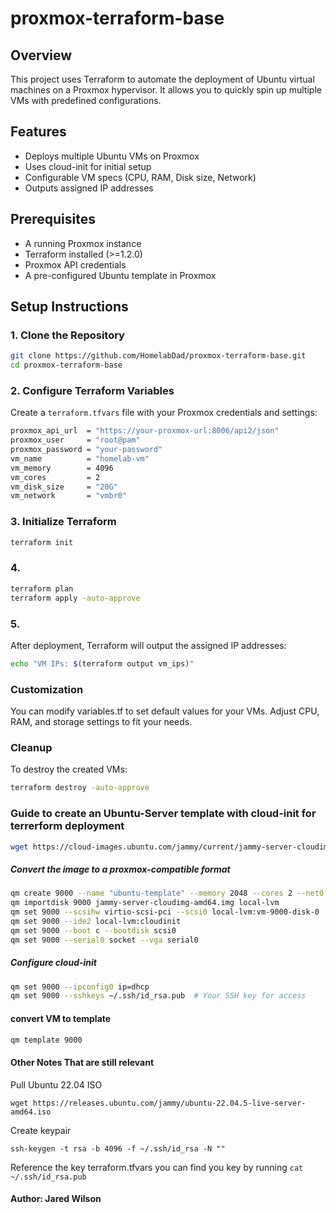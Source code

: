 # proxmox-terraform-base

## Overview
This project uses Terraform to automate the deployment of Ubuntu virtual machines on a Proxmox hypervisor. It allows you to quickly spin up multiple VMs with predefined configurations.

## Features
- Deploys multiple Ubuntu VMs on Proxmox
- Uses cloud-init for initial setup
- Configurable VM specs (CPU, RAM, Disk size, Network)
- Outputs assigned IP addresses

## Prerequisites
- A running Proxmox instance
- Terraform installed (>=1.2.0)
- Proxmox API credentials
- A pre-configured Ubuntu template in Proxmox

## Setup Instructions

### 1. Clone the Repository
```sh
git clone https://github.com/HomelabDad/proxmox-terraform-base.git
cd proxmox-terraform-base
```

### 2. Configure Terraform Variables

Create a `terraform.tfvars` file with your Proxmox credentials and settings:

```sh
proxmox_api_url  = "https://your-proxmox-url:8006/api2/json"
proxmox_user     = "root@pam"
proxmox_password = "your-password"
vm_name          = "homelab-vm"
vm_memory        = 4096
vm_cores         = 2
vm_disk_size     = "20G"
vm_network       = "vmbr0"
```

### 3. Initialize Terraform

```sh
terraform init
```

### 4. 

```sh
terraform plan
terraform apply -auto-approve
```

### 5.

After deployment, Terraform will output the assigned IP addresses:

```sh
echo "VM IPs: $(terraform output vm_ips)"
```

### Customization 

You can modify variables.tf to set default values for your VMs. Adjust CPU, RAM, and storage settings to fit your needs.

### Cleanup

To destroy the created VMs:

```sh
terraform destroy -auto-approve
```

### Guide to create an Ubuntu-Server template with cloud-init for terrerform deployment

```sh
wget https://cloud-images.ubuntu.com/jammy/current/jammy-server-cloudimg-amd64.img
```
##### Convert the image to a proxmox-compatible format
```sh
qm create 9000 --name "ubuntu-template" --memory 2048 --cores 2 --net0 virtio,bridge=vmbr0
qm importdisk 9000 jammy-server-cloudimg-amd64.img local-lvm
qm set 9000 --scsihw virtio-scsi-pci --scsi0 local-lvm:vm-9000-disk-0
qm set 9000 --ide2 local-lvm:cloudinit
qm set 9000 --boot c --bootdisk scsi0
qm set 9000 --serial0 socket --vga serial0
```
##### Configure cloud-init

```sh
qm set 9000 --ipconfig0 ip=dhcp
qm set 9000 --sshkeys ~/.ssh/id_rsa.pub  # Your SSH key for access
```
#### convert VM to template

```sh
qm template 9000
```

#### Other Notes That are still relevant

Pull Ubuntu 22.04 ISO

`wget https://releases.ubuntu.com/jammy/ubuntu-22.04.5-live-server-amd64.iso`

Create keypair

`ssh-keygen -t rsa -b 4096 -f ~/.ssh/id_rsa -N ""`

Reference the key terraform.tfvars you can find you key by running `cat ~/.ssh/id_rsa.pub`


#### Author: Jared Wilson
